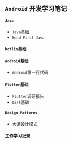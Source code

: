 ## `Android` 开发学习笔记

#### `Java`

* `Java`基础
* `Head First Java`

#### `kotlin`基础

#### `Android`基础

* `Android`第一行代码

#### `Flutter`基础

* `Flutter`调研报告
* `Dart`基础

#### `Design Patterns`

* 大话设计模式

#### 工作学习记录